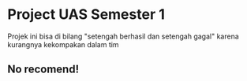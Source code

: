 # Project UAS Semester 1
Projek ini bisa di bilang "setengah berhasil dan setengah gagal" karena kurangnya kekompakan dalam tim
<br>
## No recomend!
